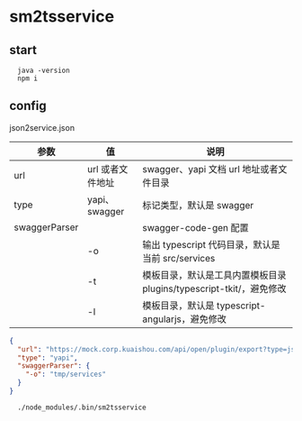 # sm2tsservice

## start

```shell
  java -version
  npm i
```

## config

json2service.json

| 参数          | 值               | 说明                                                                |
| ------------- | ---------------- | ------------------------------------------------------------------- |
| url           | url 或者文件地址 | swagger、yapi 文档 url 地址或者文件目录                             |
| type          | yapi、swagger    | 标记类型，默认是 swagger                                            |
| swaggerParser |                  | swagger-code-gen 配置                                               |
|               | -o               | 输出 typescript 代码目录，默认是当前 src/services                   |
|               | -t               | 模板目录，默认是工具内置模板目录 plugins/typescript-tkit/，避免修改 |
|               | -l               | 模板目录，默认是 typescript-angularjs，避免修改                     |

```json
{
  "url": "https://mock.corp.kuaishou.com/api/open/plugin/export?type=json&pid=40&status=all&token=afe1036223b8545d6fff",
  "type": "yapi",
  "swaggerParser": {
    "-o": "tmp/services"
  }
}
```

```shell
  ./node_modules/.bin/sm2tsservice
```
